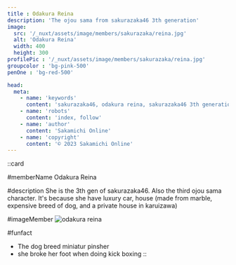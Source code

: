 ```yaml
---
title : Odakura Reina
description: 'The ojou sama from sakurazaka46 3th generation'
image:
  src: '/_nuxt/assets/image/members/sakurazaka/reina.jpg'
  alt: 'Odakura Reina'
  width: 400
  height: 300
profilePic : '/_nuxt/assets/image/members/sakurazaka/reina.jpg'
groupcolor : 'bg-pink-500'
penOne : 'bg-red-500'

head:
  meta:
    - name: 'keywords'
      content: 'sakurazaka46, odakura reina, sakurazaka46 3th generation'
    - name: 'robots'
      content: 'index, follow'
    - name: 'author'
      content: 'Sakamichi Online'
    - name: 'copyright'
      content: '© 2023 Sakamichi Online'
---
```

::card

#memberName
Odakura Reina

#description
She is the 3th gen of sakurazaka46. Also the third ojou sama
character. It's because she have luxury car, house (made from
marble, expensive breed of dog, and a private
house in karuizawa)

#imageMember
![odakura reina](/_nuxt/assets/image/members/sakurazaka/reina.jpg)

#funfact
- The dog breed miniatur pinsher
- she broke her foot when doing kick boxing
::



